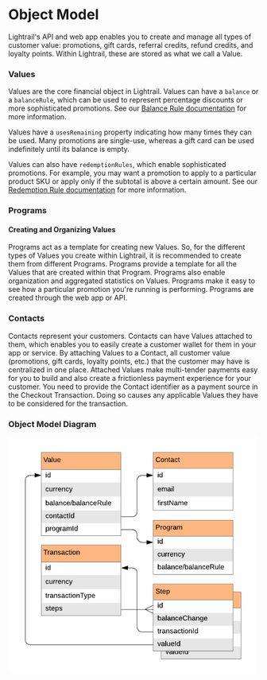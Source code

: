 # Object Model

<p class= "intro"> Lightrail's API and web app enables you to create and manage all types of customer value: promotions, gift cards, referral credits, refund credits, and loyalty points. Within Lightrail, these are stored as what we call a Value.</p>

### Values

Values are the core financial object in Lightrail. Values can have a `balance` or a `balanceRule`, which can be used to represent percentage discounts or more sophisticated promotions. See our [Balance Rule documentation](#use-cases/redemption-rules-and-balance-rules) for more information. 

Values have a `usesRemaining` property indicating how many times they can be used. Many promotions are single-use, whereas a gift card can be used indefinitely until its balance is empty. 

Values can also have `redemptionRules`, which enable sophisticated promotions. For example, you may want a promotion to apply to a particular product SKU or apply only if the subtotal is above a certain amount. See our [Redemption Rule documentation](#use-cases/redemption-rules-and-balance-rules) for more information.

### Programs

#### Creating and Organizing Values

Programs act as a template for creating new Values. So, for the different types of Values you create within Lightrail, it is recommended to create them from different Programs. Programs provide a template for all the Values that are created within that Program. Programs also enable organization and aggregated statistics on Values. Programs make it easy to see how a particular promotion you're running is performing. Programs are created through the web app or API. 

### Contacts

Contacts represent your customers. Contacts can have Values attached to them, which enables you to easily create a customer wallet for them in your app or service. By attaching Values to a Contact, all customer value (promotions, gift cards, loyalty points, etc.) that the customer may have is centralized in one place. Attached Values make multi-tender payments easy for you to build and also create a frictionless payment experience for your customer. You need to provide the Contact identifier as a payment source in the Checkout Transaction. Doing so causes any applicable Values they have to be considered for the transaction.

 
### Object Model Diagram

<img style="width: 500px" src="https://raw.githubusercontent.com/Giftbit/Lightrail-API-V2-Docs/master/docs/assets/object-model.png" alt="Object Model Diagram" />

